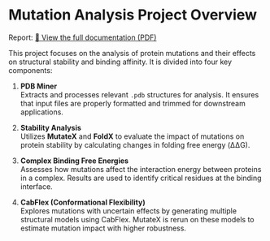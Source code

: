 # Mutation Analysis Project Overview 

Report: [📄 View the full documentation (PDF)](docs/report.pdf)

This project focuses on the analysis of protein mutations and their effects on structural stability and binding affinity. It is divided into four key components:

1. **PDB Miner**  
   Extracts and processes relevant `.pdb` structures for analysis. It ensures that input files are properly formatted and trimmed for downstream applications.

2. **Stability Analysis**  
   Utilizes **MutateX** and **FoldX** to evaluate the impact of mutations on protein stability by calculating changes in folding free energy (ΔΔG).

3. **Complex Binding Free Energies**  
   Assesses how mutations affect the interaction energy between proteins in a complex. Results are used to identify critical residues at the binding interface.

4. **CabFlex (Conformational Flexibility)**  
   Explores mutations with uncertain effects by generating multiple structural models using CabFlex. MutateX is rerun on these models to estimate mutation impact with higher robustness.
